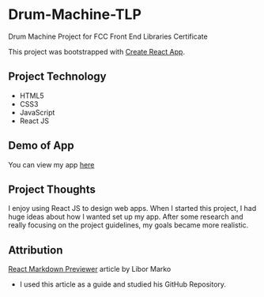 # Drum-Machine-TLP
Drum Machine Project for FCC Front End Libraries Certificate

This project was bootstrapped with [Create React App](https://github.com/facebook/create-react-app).
## Project Technology
- HTML5
- CSS3 
- JavaScript
- React JS

## Demo of App
You can view my app [here](https://tlanetterose.github.io/TLP-Markdown-Previewer-FCC/)

## Project Thoughts
I enjoy using React JS to design web apps. When I started this project, I had huge ideas about how I wanted set up my app. After some research and really focusing on the project guidelines, my goals became more realistic. 

## Attribution
[React Markdown Previewer](https://medium.com/@marko.libor/react-markdown-previewer-64fa8d9896c0) article by Libor Marko 
- I used this article as a guide and studied his GitHub Repository. 
